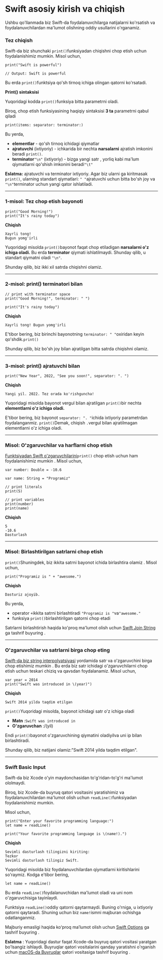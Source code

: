 # Swift asosiy kirish va chiqish

Ushbu qo'llanmada biz Swift-da foydalanuvchilarga natijalarni ko'rsatish va foydalanuvchilardan ma'lumot olishning oddiy usullarini o'rganamiz.

### Tez chiqish <a href="#output" id="output"></a>

Swift-da biz shunchaki `print()`funksiyadan chiqishni chop etish uchun foydalanishimiz mumkin. Misol uchun,

```
print("Swift is powerful")

// Output: Swift is powerful
```

Bu erda `print()`funktsiya qo'sh tirnoq ichiga olingan qatorni ko'rsatadi.

**Print() sintaksisi**

Yuqoridagi kodda `print()`funksiya bitta parametrni oladi.

Biroq, chop etish funksiyasining haqiqiy sintaksisi **3 ta** parametrni qabul qiladi

```
print(items: separator: terminator:)
```

Bu yerda,

* **elementlar** - qo'sh tirnoq ichidagi qiymatlar
* **ajratuvchi** (ixtiyoriy) - ichkarida bir nechta **narsalarni** ajratish imkonini beradi `print()`.
* **terminator**`"\n"` (ixtiyoriy) - bizga yangi satr , yorliq kabi ma'lum qiymatlarni qo'shish imkonini beradi`"\t"`

**Eslatma:** ajratuvchi va terminator ixtiyoriy. Agar biz ularni ga kiritmasak `print()`, ularning standart qiymatlari: `" "`ajratuvchi uchun bitta bo'sh joy va `"\n"`terminator uchun yangi qator ishlatiladi.

***

### 1-misol: Tez chop etish bayonoti <a href="#example1" id="example1"></a>

```
print("Good Morning!")
print("It's rainy today")
```

**Chiqish**

```
Xayrli tong!
Bugun yomg'irli
```

Yuqoridagi misolda `print()`bayonot faqat chop etiladigan **narsalarni o'z ichiga oladi.** Bu erda **terminator** qiymati ishlatilmaydi. Shunday qilib, u standart qiymatni oladi `"\n"`.

Shunday qilib, biz ikki xil satrda chiqishni olamiz.

***

### 2-misol: print() terminatori bilan

```
// print with terminator space
print("Good Morning!", terminator: " ")

print("It's rainy today")
```

**Chiqish**

```
Xayrli tong! Bugun yomg'irli
```

E'tibor bering, biz birinchi bayonotning `terminator: " "`oxiridan keyin qo'shdik.`print()`

Shunday qilib, biz bo'sh joy bilan ajratilgan bitta satrda chiqishni olamiz.

***

### 3-misol: print() ajratuvchi bilan <a href="#example2" id="example2"></a>

```
print("New Year", 2022, "See you soon!", separator: ". ")
```

**Chiqish**

```
Yangi yil. 2022. Tez orada ko'rishguncha!
```

Yuqoridagi misolda bayonot vergul bilan ajratilgan `print()`bir nechta **elementlarni o'z ichiga oladi.**

E'tibor bering, biz bayonot `separator: ". "`ichida ixtiyoriy parametrdan foydalanganmiz. `print()`Demak, chiqish `.`vergul bilan ajratilmagan elementlarni o'z ichiga oladi.

***

### Misol: O'zgaruvchilar va harflarni chop etish <a href="#example3" id="example3"></a>

[Funktsiyadan Swift o'zgaruvchilarini](https://www.programiz.com/swift-programming/variables-constants-literals)`print()` chop etish uchun ham foydalanishimiz mumkin . Misol uchun,

```
var number: Double = -10.6

var name: String = "Programiz"

// print literals     
print(5)

// print variables
print(number)
print(name)
```

**Chiqish**

```
5
-10.6
Dasturlash
```

***

### Misol: Birlashtirilgan satrlarni chop etish <a href="#example4" id="example4"></a>

`print()`Shuningdek, biz ikkita satrni bayonot ichida birlashtira olamiz . Misol uchun,

```
print("Programiz is " + "awesome.")
```

**Chiqish**

```
Dasturiz ajoyib.
```

Bu yerda,

* operator `+`ikkita satrni birlashtiradi `"Programiz is "`va`"awesome."`
* funksiya `print()`birlashtirilgan qatorni chop etadi

Satrlarni birlashtirish haqida ko'proq ma'lumot olish uchun [Swift Join String](https://www.programiz.com/swift-programming/characters-strings#concatenate) ga tashrif buyuring .

***

### O'zgaruvchilar va satrlarni birga chop eting <a href="#interpolation" id="interpolation"></a>

[Swift-da biz string interpolyatsiyasi](https://www.programiz.com/swift-programming/characters-strings#string-interpolation) yordamida satr va o'zgaruvchini birga chop etishimiz mumkin . Bu erda biz satr ichidagi o'zgaruvchilarni chop etish uchun teskari chiziq va qavsdan foydalanamiz. Misol uchun,

```
var year = 2014
print("Swift was introduced in \(year)")
```

**Chiqish**

```
Swift 2014 yilda taqdim etilgan
```

`print()`Yuqoridagi misolda, bayonot ichidagi satr o'z ichiga oladi

* **Matn** :`Swift was introduced in`
* **O'zgaruvchan** :/(yil)

Endi `print()`bayonot o'zgaruvchining qiymatini oladiyilva uni ip bilan birlashtiradi.

Shunday qilib, biz natijani olamiz:"Swift 2014 yilda taqdim etilgan".

***

### Swift Basic Input <a href="#input" id="input"></a>

Swift-da biz Xcode o'yin maydonchasidan to'g'ridan-to'g'ri ma'lumot ololmaydi.

Biroq, biz Xcode-da buyruq qatori vositasini yaratishimiz va foydalanuvchilardan ma'lumot olish uchun `readLine()`funksiyadan foydalanishimiz mumkin.

Misol uchun,

```
print("Enter your favorite programming language:")
let name = readLine()

print("Your favorite programming language is \(name!).")
```

**Chiqish**

```
Sevimli dasturlash tilingizni kiriting:
Tezkor
Sevimli dasturlash tilingiz Swift.
```

Yuqoridagi misolda biz foydalanuvchilardan qiymatlarni kiritishlarini so'raymiz. Kodga e'tibor bering,

```
let name = readLine()
```

Bu erda `readLine()`foydalanuvchidan ma'lumot oladi va uni nom o'zgaruvchisiga tayinlaydi.

Funktsiya `readLine()`oddiy qatorni qaytarmaydi. Buning o'rniga, u ixtiyoriy qatorni qaytaradi. Shuning uchun biz `name!`ismni majburan ochishga odatlanganmiz.

Majburiy emasligi haqida koʻproq maʼlumot olish uchun [Swift Options](https://www.programiz.com/swift-programming/optionals) ga tashrif buyuring .

**Eslatma** : Yuqoridagi dastur faqat Xcode-da buyruq qatori vositasi yaratgan bo'lsangiz ishlaydi. Buyruqlar qatori vositalarini qanday yaratishni o'rganish uchun [macOS-da Buyruqlar](https://stackoverflow.com/questions/24004776/input-from-the-keyboard-in-command-line-application#answer-47880208) qatori vositasiga tashrif buyuring .[\
](https://www.programiz.com/swift-programming/characters-strings)
